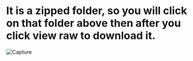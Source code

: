 # It is a zipped folder, so you will click on that folder above then after you click view raw to download it.

![Capture](https://user-images.githubusercontent.com/87142861/150656476-eabafc21-f1d8-49e8-8b73-0613006b617b.PNG)
